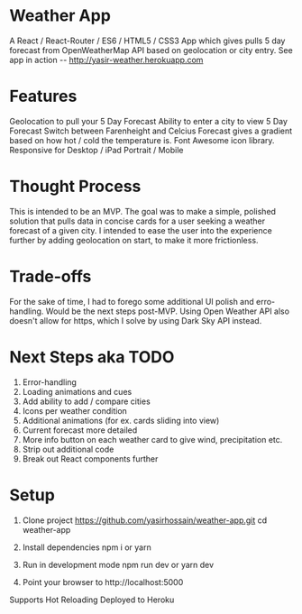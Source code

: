 # Weather App
A React / React-Router / ES6 / HTML5 / CSS3 App which gives pulls 5 day forecast from OpenWeatherMap API based on geolocation or city entry.
See app in action -- http://yasir-weather.herokuapp.com

# Features
Geolocation to pull your 5 Day Forecast
Ability to enter a city to view 5 Day Forecast
Switch between Farenheight and Celcius
Forecast gives a gradient based on how hot / cold the temperature is.
Font Awesome icon library.
Responsive for Desktop / iPad Portrait / Mobile

# Thought Process
This is intended to be an MVP. The goal was to make a simple, polished solution that pulls data in concise cards for a user seeking a weather forecast of a given city. I intended to ease the user into the experience further by adding geolocation on start, to make it more frictionless.

# Trade-offs
For the sake of time, I had to forego some additional UI polish and erro-handling. Would be the next steps post-MVP. Using Open Weather API also doesn't allow for https, which I solve by using Dark Sky API instead.

# Next Steps aka TODO
1. Error-handling
2. Loading animations and cues
2. Add ability to add / compare cities
3. Icons per weather condition
4. Additional animations (for ex. cards sliding into view)
5. Current forecast more detailed
6. More info button on each weather card to give wind, precipitation etc.
7. Strip out additional code
8. Break out React components further

# Setup
1. Clone project
https://github.com/yasirhossain/weather-app.git
cd weather-app

2. Install dependencies
npm i
or
yarn

3. Run in development mode
npm run dev
or
yarn dev

4. Point your browser to http://localhost:5000

Supports Hot Reloading
Deployed to Heroku
